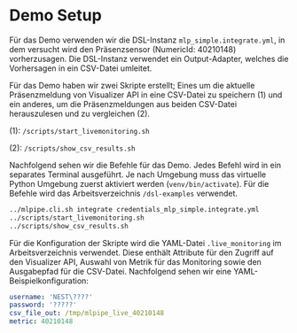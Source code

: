 # Demo Setup

Für das Demo verwenden wir die DSL-Instanz `mlp_simple.integrate.yml`, 
in dem versucht wird den Präsenzsensor (NumericId: 40210148) vorherzusagen.
Die DSL-Instanz verwendet ein Output-Adapter, welches die Vorhersagen in ein CSV-Datei umleitet.

Für das Demo haben wir zwei Skripte erstellt; 
Eines um die aktuelle Präsenzmeldung von Visualizer API in eine CSV-Datei zu speichern (1) und
ein anderes, um die Präsenzmeldungen aus beiden CSV-Datei herauszulesen und zu vergleichen (2). 


(1): `/scripts/start_livemonitoring.sh`

(2): `/scripts/show_csv_results.sh`  
    

Nachfolgend sehen wir die Befehle für das Demo. 
Jedes Befehl wird in ein separates Terminal ausgeführt.
Je nach Umgebung muss das virtuelle Python Umgebung zuerst aktiviert werden (`venv/bin/activate`).
Für die Befehle wird das Arbeitsverzeichnis `/dsl-examples` verwendet.

```bash
../mlpipe.cli.sh integrate credentials_mlp_simple.integrate.yml
../scripts/start_livemonitoring.sh
../scripts/show_csv_results.sh
```


Für die Konfiguration der Skripte wird die YAML-Datei 
`.live_monitoring` im Arbeitsverzeichnis verwendet.
Diese enthält Attribute für den Zugriff auf 
den Visualizer API, Auswahl von Metrik für das Monitoring 
sowie den Ausgabepfad für die CSV-Datei.
Nachfolgend sehen wir eine YAML-Beispielkonfiguration:
  
```yaml
username: 'NEST\????'
password: '?????'
csv_file_out: /tmp/mlpipe_live_40210148
metric: 40210148
```